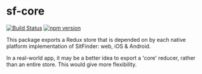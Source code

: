 # sf-core
[![Build Status](https://travis-ci.org/day-me-an/sf-core.svg?branch=master)](https://travis-ci.org/day-me-an/sf-core)
[![npm version](https://badge.fury.io/js/%40day-me-an%2Fsf-core.svg)](https://badge.fury.io/js/%40day-me-an%2Fsf-core)

This package exports a Redux store that is depended on by each native platform implementation of SitFinder: web, iOS & Android.

In a real-world app, it may be a better idea to export a 'core' reducer, rather than an entire store. This would give more flexibility.
